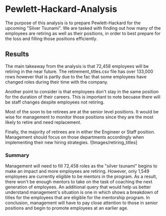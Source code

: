 # Pewlett-Hackard-Analysis
The purpose of this analysis is to prepare Pewlett-Hackard for the upcoming "Silver Tsunami". We are tasked with finding out how many of the employees are retiring as well as their positions, in order to best prepare for the loss and filling those positions efficiently.

## Results
The main takeaway from the analysis is that 72,458 employees will be retiring in the near future. The retirement_titles.csv file has over 133,000 rows however that is partly due to the fac that some employees have changed roles during their time with the company.

Another point to consider is that employees don't stay in the same position for the duration of their careers. This is important to note becuase there will be staff changes despite employees not retiring.

Most of the soon to be retirees are at the senior level positions. It would be wise for management to monitor those positions since they are the most likely to retire and need replacement.

Finally, the majority of retirees are in either the Engineer or Staff position. Management should focus on those departments accordingly when implementing their new hiring strategies.
![Images/retiring_titles]
### Summary
Management will need to fill 72,458 roles as the "silver tsunami" begins to make an impact and more employees are retiring. However, only 1,549 employees are currently eligible to be mentors in the program. As a result, there won't be enough mentors to take on the task of coaching the next generation of employees. An additional query that would help us better understand management's situation is one in which shows a breakdown of titles for the employees that are eligible for the mentorship program. In conclusion, management will have to pay close attention to those in senior positions and begin to promote employees at an earlier age.


